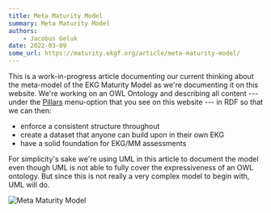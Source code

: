 ```yaml
---
title: Meta Maturity Model
summary: Meta Maturity Model
authors:
    - Jacobus Geluk
date: 2022-03-09
some_url: https://maturity.ekgf.org/article/meta-maturity-model/
---
```


This is a work-in-progress article documenting our current thinking about
the meta-model of the EKG Maturity Model as we're documenting it on this website.
We're working on an OWL Ontology and describing all content --- under the [Pillars](/pillars)
menu-option that you see on this website --- in RDF so that we can then:

- enforce a consistent structure throughout
- create a dataset that anyone can build upon in their own EKG
- have a solid foundation for EKG/MM assessments

For simplicity's sake we're using UML in this article to document the model even though
UML is not able to fully cover the expressiveness of an OWL ontology.
But since this is not really a very complex model to begin with, UML will do.

![Meta Maturity Model](../diagrams/out/maturity-model.svg#darkable)


